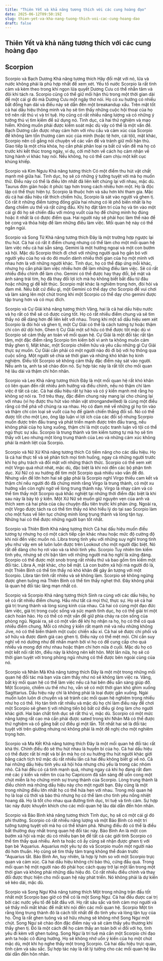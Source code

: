 ```yaml
---
title: "Thiên Yết và khả năng tương thích với các cung hoàng đạo"
date: 2025-06-12T09:50:19Z
slug: thien-yet-va-kha-nang-tuong-thich-voi-cac-cung-hoang-dao
draft: false
---
```


## Thiên Yết và khả năng tương thích với các cung hoàng đạo

## Scorpion

Scorpio và Bạch Dương Khả năng tương thích
Hãy đối mặt với nó, lửa và nước không phải là phù hợp nhất để xem xét. Yếu tố nước Scorpio là rất tình cảm và kèm theo trong khi ngọn lửa quyết Dương Cưu có thể nhẫn tâm và đôi khi tách ra. Scorpio cũng có thể giữ mối hận thù trong một thời gian dài để một cái gì đó mà Dương Cưu một ngây thơ nói. Họ có xu hướng có nhiều bất đồng hạn dài và điều này sẽ dẫn đến một breakandup xấu. Trên mặt tốt cả hai dấu hiệu thông minh và họ sẽ tìm thấy những cuộc hội thoại của họ trở nên rất thú vị và trí tuệ. Họ cũng có rất nhiều năng lượng và có những ý tưởng thú vị tìm kiếm để sử dụng nó. Tình dục, cả hai thử nghiệm và mạo hiểm. Không muốn phải được kiểm soát mặc dù vậy có thể là một vấn đề. Bạch Dương cần được nhạy cảm hơn với nhu cầu và cảm xúc của Scorpio để không làm tổn thương cảm xúc của mình (hoặc tệ hơn, cái tôi), mặt khác, Scorpio nên cố gắng nói chuyện về các vấn đề và tránh giữ mối hận thù. Giao tiếp là một chìa khóa, họ cần phải phân loại ra bất cứ vấn đề mà họ có trước khi kết thúc trong ngày, ví dụ, cởi mở hơn về cách họ cảm nhận về từng hành vi khác hay nói. Nếu không, họ có thể cam chịu một kết cục khủng khiếp.

Scorpio và Kim Ngưu Khả năng tương thích
Có một điểm thu hút vật chất mạnh mẽ giữa hai. Tình dục, họ sẽ có những ý tưởng tuyệt vời mà họ muốn thử. Điều này có thể là điều lớn nhất đã liên kết chúng lại với nhau, mặc dù. Taurus đơn giản hoặc ít phức tạp hơn trong cách nhiều hơn một. Họ là độc lập có thể thực hiện tự. Scorpio là thuộc hơn và sâu hơn khi tham gia. Mặc dù cả hai dấu hiệu rất thích chiếm hữu, Scorpio là sát vào người và ghen tị. Có rất ít những điểm tương đồng giữa hai nhưng có lẽ phổ biến nhất là họ đang chiếm ưu thế và rất cứng đầu. Khi họ đặt tâm trí của họ và tin vào một cái gì đó họ sẽ chiến đấu với móng vuốt của họ để chứng minh họ đúng hoặc ít nhất là có được điểm qua. Hai người này sẽ phải học làm thế nào để bẻ cong và thỏa hiệp để làm những điều làm việc. Mối quan hệ này có thể ngắn ngủi.

Scorpio và Song Tử Khả năng tương thích
Đây là một trường hợp ngược lại thu hút. Cả hai có rất ít điểm chung nhưng có thể làm cho một mối quan hệ làm việc nếu cả hai sẵn sàng. Gemini là một hướng ngoại và một con bướm xã hội. Mặc dù Scorpio thích đi chơi với những người quá họ gắn bó với người yêu của họ và do đó muốn dành nhiều thời gian của họ một mình với nhau hơn là với những người khác. Tình dục, họ có thể đáp ứng mỗi khác, nhưng họ cần phải làm việc nhiều hơn để làm những điều làm việc. Sẽ có rất nhiều điều chỉnh để làm cho. Gemini có thể được hay thay đổi, bề mặt và ánh sáng trái tim, họ đã thay đổi lợi ích mà họ không biết bắt đầu từ đâu hoặc những gì để kết thúc. Scorpio mặt khác là nghiêm trọng hơn, đòi hỏi và đam mê. Nếu bất cứ điều gì, một Gemini có thể dạy cho Scorpio để vui chơi và làm sáng lên một chút trong khi một Scorpio có thể dạy cho gemini được tập trung hơn và có mục đích.

Scorpio và Cự Giải khả năng tương thích
Vâng, hai là cả hai dấu hiệu nước và họ rất có thể sẽ có được cùng tốt. Họ có rất nhiều điểm chung và sẽ tìm thấy nó dễ dàng hơn để liên kết với nhau. Trong khi một số dấu hiệu xem xét Scorpio là đòi hỏi và ghen tị, một Cự Giải có thể là cách tương tự hoặc thậm chí còn dữ dội hơn. Ghen tị Cự Giải một sở hữu có thể được tốt mặc dù vì Scorpio sẽ cảm thấy an toàn về mối quan hệ. Cự Giải là một đối tác rất tận tâm, một đặc điểm rằng Scorpio tìm kiếm bởi vì anh ta không muốn cảm thấy ghen tị. Mặt khác, một Scorpio chiếm hữu và yêu cầu những gì Cự Giải thực sự muốn. Cự Giải cần phải có một người nào đó đi bộ với họ thông qua cuộc sống. Một người sẽ chia sẻ thời gian và những khó khăn họ kinh nghiệm. Điều tốt Scorpio sẽ không cảm thấy đặc điểm này sát vào người. Nếu anh ta, anh ta sẽ chào đón nó. Sự hợp tác này là rất tốt cho mối quan hệ lâu dài và thậm chí hôn nhân.

Scorpio và Leo Khả năng tương thích
Đây là một mối quan hệ rất khó khăn có liên quan đến rất nhiều ảnh hưởng và điều chỉnh, nếu nó thậm chí làm việc ở tất cả các. Cả hai dấu hiệu rất tự hào và có ý kiến ​​mạnh mẽ rằng họ không sợ nói ra. Trớ trêu thay, đặc điểm chung này mang lại cho chúng lại với nhau (vì họ được thu hút vào nhân vật strongandwilled) là cùng một điều rằng có thể phá vỡ chúng ra xa nhau. Họ có đam mê về những gì họ tin vào và thậm chí còn loại sẽ vuốt của họ để giành chiến thắng đối số. Nó có thể được tốt cho một Leo, ông lập luận vì lợi ích của các đối số nhưng Scorpio muốn được trên đầu trang và phát triển mạnh được trên đầu trang, nếu không phải của họ lưng xuống, thậm chí là một cuộc tranh luận vô tội có thể ngủ thực sự xấu. Scorpio là trung thành và tìm kiếm tương tự mà họ sẽ tìm thấy với Leo nhưng một lòng trung thành của Leo và những cảm xúc không phải là mãnh liệt của Scorpio.

Scorpio và Nữ Xử Khả năng tương thích
Có tiềm năng cho các dấu hiệu. Họ là cả hai thực tế và sẽ phân tích mọi tình huống, ngay cả những người trước khi họ phụ trách và đối mặt với những thách thức. Scorpio có thể xem xét một Virgo quá nhút nhát, mặc dù, đặc biệt là khi nói đến các bộ phận tình dục. Xử Nữ có xu hướng để tìm một Scorpio quá nhiều vào vấn đề đó. Nhưng vấn đề lớn hơn hai sẽ gặp phải là Scorpio nghĩ Virgo thiếu cam kết và thậm chí nếu người đó đã chứng minh rằng Virgo là trung thành, có một xu hướng vẫn còn nghi ngờ về lòng trung thành này. Virgo là nhạy cảm và có thể tìm thấy một Scorpio quá khắc nghiệt tại những thời điểm đặc biệt là khi sau này là bày tỏ ý kiến. Một Xử Nữ sẽ muốn giữ nguyên vẹn của anh và thích xem cả hai phía của câu chuyện đầu tiên trước khi phản ứng. Ngoài ra, một Virgo được tách ra có thể tìm thấy nó khó hiểu lý do tại sao Scorpio làm cho một fuss về liên tục chứng minh lòng trung thành và lòng tận tụy. Những hai có thể được những người bạn tốt nhất.

Scorpio và Thiên Bình Khả năng tương thích
Cả hai dấu hiệu muốn điều tương tự nhưng họ có một cách tiếp cận khác nhau hoặc mức độ cường độ khi nói đến việc muốn nó. Libra trong tình yêu với những suy nghĩ trong tình yêu như vậy em sẽ luôn luôn được trên Lookout cho một người đặc biệt. Nó rất dễ dàng cho họ rơi vào và ra khỏi tình yêu. Scorpio Tuy nhiên tìm kiếm tình yêu, nhưng sẽ chỉ bận tâm với những người mà họ nghĩ là xứng đáng. Scorpio có thể được một snob trong rất nhiều thứ và bao gồm tìm kiếm một đối tác. Libra A, mặt khác, cho bề mặt. Là con bướm xã hội mà người đó là, một Thiên Bình có thể tìm thấy nó khó khăn để gây ấn tượng với một Scorpio. Libra tán tỉnh rất nhiều và sẽ không làm. Scorpio sẽ không ngừng được ghen tuông mà Thiên Bình có thể tìm thấy nghẹt thở. Đây không phải là quan hệ đối tác lãng mạn nhất có.

Scorpio và Scorpio Khả năng tương thích
Sinh ra cùng với các dấu hiệu, họ sẽ có rất nhiều điểm chung. Hầu như tất cả mọi thứ, thực sự. Họ sẽ cả hai giá trị trung thành và lòng sùng kính của nhau. Cả hai có cùng một đạo đức làm việc, giá trị trong cuộc sống và sức mạnh tình dục, họ có thể giải trí một cách hoàn hảo. Họ có thể có một vấn đề giữ phía cháy ra còn sống của phòng ngủ. Ngoài ra, sẽ có một vấn đề khi họ nhận ra họ, họ có thể có quá nhiều điểm chung. Mỗi có những ý kiến ​​rất mạnh mẽ và nếu những không Jive, nó có thể biến thành một cuộc chiến xấu xí. Cả hai sẽ được chi phối và sở hữu và được đánh giá cao ghen tị. Điều này có thể mệt mỏi. Chỉ cần suy nghĩ về nó dường như để nhấn mạnh bởi vì họ có để cung cấp cho quá nhiều và mong đợi như nhau hoặc thậm chí hơn nữa ở cuối. Mặc dù họ có một kết nối rất lớn, điều này là không nên kết hôn. Một lần nữa, họ sẽ có thời gian tuyệt vời trong phòng ngủ nhưng có thể được bên ngoài cùng của nó.

Scorpio và Nhân Mã Khả năng tương thích
Đây là một một trong những mối quan hệ đối tác mà bạn vừa cảm thấy như nó sẽ không làm việc ra. Vâng, bất kỳ mối quan hệ có thể làm việc nếu cả hai bên đều sẵn sàng giúp đỡ. Một Scorpio, chiếm ưu thế như họ, vẫn sẽ có một thời gian khó ghim xuống Sagittarius. Dấu hiệu này chỉ là không phải là loại được gắn xuống. Ngài muốn luôn luôn di chuyển và sẽ tránh các mối quan hệ nghiêm trọng nhiều như họ có thể. Họ tán tỉnh rất nhiều và mặc dù họ chỉ làm điều này để chơi một Scorpio sẽ ghen tị với những tiến bộ bất cứ điều gì ông làm cho người khác giới. Hai bản chất tình dục sẽ rất thú vị, mặc dù. Scorpio có một mức năng lượng rất cao mà cần phải được sated trong khi Nhân Mã có thể được thử nghiệm và cố gắng bất cứ điều gì một lần. Tốt nhất hai sẽ là đối tác tuyệt vời trên giường nhưng nó không phải là một đề nghị cho một nghiêm trọng hơn.

Scorpio và Ma Kết Khả năng tương thích
Đây là một mối quan hệ đối tác rất khả thi. Chính điều đó sẽ thu hút nhau là huyền bí của họ. Cả hai dấu hiệu có thể được rất bí mật và bí ẩn mà họ có xu hướng thu hút người khác giới bằng cách tích trữ mặc dù rất nhiều lần cả hai đều không biết gì về nó. Cả hai những dấu hiệu tình yêu xã hội hóa nhưng chủ yếu là trong các nhóm nhỏ. Cả hai đều có cá tính mạnh quá, nhưng ngay cả khi họ đang rất đam mê các ý kiến ​​và niềm tin của họ Capricorn đã sẵn sàng để uốn cong một chút miễn là họ chứng minh sự trung thành của Scorpio. Lòng trung thành là điều chính mà những dấu hiệu này cho một người bạn. Đây cũng là một trong những điều lớn nhất họ có thể hứa hẹn với nhau. Trong mối quan hệ họ là loại cũ thời và bảo thủ nhưng họ có thể làm cho tình yêu nồng nhiệt hoang dã. Họ là tốt cho nhau qua đường tình dục, trí tuệ và tình cảm. Sự hợp tác này được khuyến khích cho các mối quan hệ lâu dài dẫn đến hôn nhân.

Scorpio và Bảo Bình khả năng tương thích
Tình dục, họ sẽ có một cái gì đó phi thường. Scorpio có rất nhiều năng lượng và một Bảo Bình có một trí tưởng tượng tuyệt vời mà họ có thể khám phá. Nhưng điều đó có thể là điều bất thường duy nhất trong quan hệ đối tác này. Bảo Bình An là một con bướm xã hội và mặc dù có nhiều bạn bè để tất cả các giới tính Scorpio có thể tìm thấy quá nhiều. Anh ta hoặc cô ấy cũng sẽ nhận được ghen tị với bạn bè 'Aquarius. Aquarius một yêu tự do và Scorpio muốn một người nào đó hơn thuần. Họ cũng sẽ tìm thấy tâm trạng không thể đoán trước "Aquarius tắt. Bảo Bình An, tuy nhiên, là hợp lý hơn so với một Scorpio trực quan và cảm xúc. Cả hai dấu hiệu không chỉ bảo thủ, cứng đầu quá. Trong mối quan hệ một người nào đó phải học cách quay trở lại một lần trong một thời gian và không phải những dấu hiệu đó. Có rất nhiều điều chỉnh và thay đổi được thực hiện cho mối quan hệ này phát triển. Nó không phải là dự kiến ​​sẽ kéo dài, mặc dù.

Scorpio và Song Ngư Khả năng tương thích
Một trong những trận đấu tốt nhất một Scorpio bao giờ có thể có là một Song Ngư. Cả hai đều được cai trị bởi các nước yếu tố để bắt đầu với. Họ rất sâu sắc và tình cảm mọi người và sẽ thấy mỗi mắt khác để mắt khi nói đến các mối quan hệ. Scorpio Một tin rằng lòng trung thành đó là cách tốt nhất để đo tình yêu và lòng tận tụy của họ. Ông là rất ghen tuông và sở hữu nhưng sẽ không nhớ Song Ngư một chút. Song Ngư sẽ chào đón đặc điểm này và sẽ cảm thấy yêu thương khi thấy ghen tị. Đó là một cách để họ cảm thấy an toàn bởi vì đối với họ, tình yêu đi kèm với ghen tuông. Song Ngư là trí tuệ mà cần một Scorpio chỉ đạo anh ta hoặc cô đúng hướng. Họ sẽ không nhớ uốn ý kiến ​​của họ một chút mặc dù, một khi họ nghe thấy một trong Scorpio. Cả hai dấu hiệu trực quan, tình cảm và sâu sắc. Sự hợp tác này là rất lý tưởng cho các mối quan hệ lâu dài dẫn đến hôn nhân.